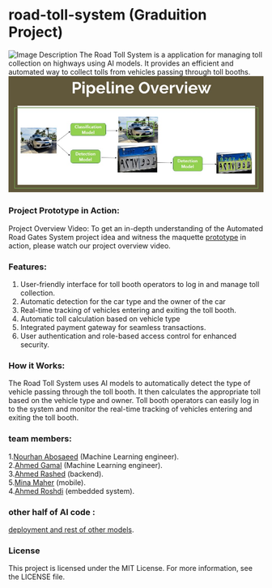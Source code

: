 # road-toll-system (Graduition Project)
![Image Description](https://github.com/nourhan412/JANUS_Automated_Road_Gates_System--Graduation_Project/blob/main/images/maquette.jpg)
The Road Toll System is a application for managing toll collection on highways using AI models. It provides an efficient and automated way to collect tolls from vehicles passing through toll booths.
![Image Description](https://github.com/mahmoudbahaa755/road-toll-system/blob/main/main%20pipeline.jpg)

### Project Prototype in Action:
Project Overview Video: To get an in-depth understanding of the Automated Road Gates System project idea and witness the maquette [prototype](https://www.youtube.com/watch?v=kQZk_uqAZas) in action, please watch our project overview video.

### Features:
  1. User-friendly interface for toll booth operators to log in and manage toll collection.
  2. Automatic detection for the car type and the owner of the car
  3. Real-time tracking of vehicles entering and exiting the toll booth.
  4. Automatic toll calculation based on vehicle type 
  5. Integrated payment gateway for seamless transactions.
  6. User authentication and role-based access control for enhanced security.
### How it Works:
The Road Toll System uses AI models to automatically detect the type of vehicle passing through the toll booth. It then calculates the appropriate toll based on the vehicle type and owner. Toll booth operators can easily log in to the system and monitor the real-time tracking of vehicles entering and exiting the toll booth.


### team members:
  1.[Nourhan Abosaeed](https://github.com/nourhan412) (Machine Learning engineer).<br>
  2.[Ahmed Gamal](https://github.com/ahmedgamal1254) (Machine Learning engineer).<br>
  3.[Ahmed Rashed](https://github.com/Ahmed1Rashed) (backend).<br>
  5.[Mina Maher](https://github.com/mina0maher) (mobile).<br>
  4.[Ahmed Roshdi](https://github.com/ahmedrashed) (embedded system).<br>
### other half of AI code :
 [deployment and rest of other models](https://github.com/nourhan412/JANUS_Automated_Road_Gates_System--Graduation_Project). 
### License
This project is licensed under the MIT License. For more information, see the LICENSE file.
